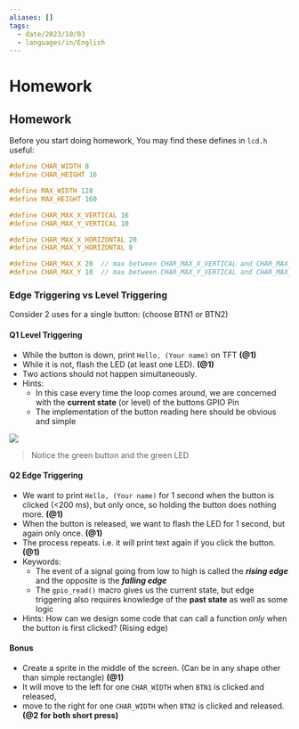 ```yaml
---
aliases: []
tags:
  - date/2023/10/03
  - languages/in/English
---
```


# Homework

## __Homework__

Before you start doing homework, You may find these defines in `lcd.h` useful:

```C
#define CHAR_WIDTH 8
#define CHAR_HEIGHT 16

#define MAX_WIDTH 128
#define MAX_HEIGHT 160

#define CHAR_MAX_X_VERTICAL 16
#define CHAR_MAX_Y_VERTICAL 10

#define CHAR_MAX_X_HORIZONTAL 20
#define CHAR_MAX_Y_HORIZONTAL 8

#define CHAR_MAX_X 20  // max between CHAR_MAX_X_VERTICAL and CHAR_MAX_X_HORIZONTAL
#define CHAR_MAX_Y 10  // max between CHAR_MAX_Y_VERTICAL and CHAR_MAX_Y_HORIZONTAL
```

### __Edge Triggering vs Level Triggering__

Consider 2 uses for a single button: (choose BTN1 or BTN2)

#### __Q1 Level Triggering__

- While the button is down, print `Hello, (Your name)` on TFT __(@1)__
- While it is not, flash the LED (at least one LED). __(@1)__
- Two actions should not happen simultaneously.
- Hints:
  - In this case every time the loop comes around, we are concerned with the **current state** (or level) of the buttons GPIO Pin
  - The implementation of the button reading here should be obvious and simple

![](qSrTmjr.gif)

> Notice the green button and the green LED

#### __Q2 Edge Triggering__

- We want to print `Hello, (Your name)` for 1 second when the button is clicked (<200 ms), but only once, so holding the button does nothing more. __(@1)__
- When the button is released, we want to flash the LED for 1 second, but again only once. __(@1)__
- The process repeats. i.e. it will print text again if you click the button. __(@1)__
- Keywords:
  - The event of a signal going from low to high is called the ___rising edge___ and the opposite is the ___falling edge___
  - The `gpio_read()` macro gives us the current state, but edge triggering also requires knowledge of the __past state__ as well as some logic
- Hints: How can we design some code that can call a function _only_ when the button is first clicked? (Rising edge)

#### __Bonus__

- Create a sprite in the middle of the screen. (Can be in any shape other than simple rectangle) __(@1)__
- It will move to the left for one `CHAR_WIDTH` when `BTN1` is clicked and released,
- move to the right for one `CHAR_WIDTH` when `BTN2` is clicked and released. __(@2 for both short press)__
